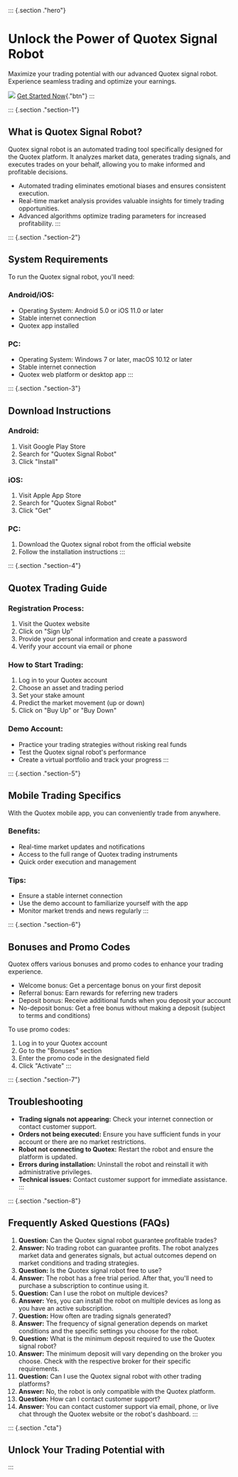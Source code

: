 ::: {.section ."hero"}
# Unlock the Power of Quotex Signal Robot

Maximize your trading potential with our advanced Quotex signal robot.
Experience seamless trading and optimize your earnings.

[![](https://static.quotex.io/files/4_en/300_250.jpg)](https://traff.sbs/brokerqxlid)
[Get Started Now](\%22https://traff.sbs/brokerqxlid\%22){."btn"}
:::

::: {.section ."section-1"}
## What is Quotex Signal Robot?

Quotex signal robot is an automated trading tool specifically designed
for the Quotex platform. It analyzes market data, generates trading
signals, and executes trades on your behalf, allowing you to make
informed and profitable decisions.

-   Automated trading eliminates emotional biases and ensures consistent
    execution.
-   Real-time market analysis provides valuable insights for timely
    trading opportunities.
-   Advanced algorithms optimize trading parameters for increased
    profitability.
:::

::: {.section ."section-2"}
## System Requirements

To run the Quotex signal robot, you\'ll need:

### Android/iOS:

-   Operating System: Android 5.0 or iOS 11.0 or later
-   Stable internet connection
-   Quotex app installed

### PC:

-   Operating System: Windows 7 or later, macOS 10.12 or later
-   Stable internet connection
-   Quotex web platform or desktop app
:::

::: {.section ."section-3"}
## Download Instructions

### Android:

1.  Visit Google Play Store
2.  Search for "Quotex Signal Robot"
3.  Click "Install"

### iOS:

1.  Visit Apple App Store
2.  Search for "Quotex Signal Robot"
3.  Click "Get"

### PC:

1.  Download the Quotex signal robot from the official website
2.  Follow the installation instructions
:::

::: {.section ."section-4"}
## Quotex Trading Guide

### Registration Process:

1.  Visit the Quotex website
2.  Click on "Sign Up"
3.  Provide your personal information and create a password
4.  Verify your account via email or phone

### How to Start Trading:

1.  Log in to your Quotex account
2.  Choose an asset and trading period
3.  Set your stake amount
4.  Predict the market movement (up or down)
5.  Click on "Buy Up" or "Buy Down"

### Demo Account:

-   Practice your trading strategies without risking real funds
-   Test the Quotex signal robot\'s performance
-   Create a virtual portfolio and track your progress
:::

::: {.section ."section-5"}
## Mobile Trading Specifics

With the Quotex mobile app, you can conveniently trade from anywhere.

### Benefits:

-   Real-time market updates and notifications
-   Access to the full range of Quotex trading instruments
-   Quick order execution and management

### Tips:

-   Ensure a stable internet connection
-   Use the demo account to familiarize yourself with the app
-   Monitor market trends and news regularly
:::

::: {.section ."section-6"}
## Bonuses and Promo Codes

Quotex offers various bonuses and promo codes to enhance your trading
experience.

-   Welcome bonus: Get a percentage bonus on your first deposit
-   Referral bonus: Earn rewards for referring new traders
-   Deposit bonus: Receive additional funds when you deposit your
    account
-   No-deposit bonus: Get a free bonus without making a deposit (subject
    to terms and conditions)

To use promo codes:

1.  Log in to your Quotex account
2.  Go to the "Bonuses" section
3.  Enter the promo code in the designated field
4.  Click "Activate"
:::

::: {.section ."section-7"}
## Troubleshooting

-   **Trading signals not appearing:** Check your internet connection or
    contact customer support.
-   **Orders not being executed:** Ensure you have sufficient funds in
    your account or there are no market restrictions.
-   **Robot not connecting to Quotex:** Restart the robot and ensure the
    platform is updated.
-   **Errors during installation:** Uninstall the robot and reinstall it
    with administrative privileges.
-   **Technical issues:** Contact customer support for immediate
    assistance.
:::

::: {.section ."section-8"}
## Frequently Asked Questions (FAQs)

1.  **Question:** Can the Quotex signal robot guarantee profitable
    trades?
2.  **Answer:** No trading robot can guarantee profits. The robot
    analyzes market data and generates signals, but actual outcomes
    depend on market conditions and trading strategies.
3.  **Question:** Is the Quotex signal robot free to use?
4.  **Answer:** The robot has a free trial period. After that, you\'ll
    need to purchase a subscription to continue using it.
5.  **Question:** Can I use the robot on multiple devices?
6.  **Answer:** Yes, you can install the robot on multiple devices as
    long as you have an active subscription.
7.  **Question:** How often are trading signals generated?
8.  **Answer:** The frequency of signal generation depends on market
    conditions and the specific settings you choose for the robot.
9.  **Question:** What is the minimum deposit required to use the Quotex
    signal robot?
10. **Answer:** The minimum deposit will vary depending on the broker
    you choose. Check with the respective broker for their specific
    requirements.
11. **Question:** Can I use the Quotex signal robot with other trading
    platforms?
12. **Answer:** No, the robot is only compatible with the Quotex
    platform.
13. **Question:** How can I contact customer support?
14. **Answer:** You can contact customer support via email, phone, or
    live chat through the Quotex website or the robot\'s dashboard.
:::

::: {.section ."cta"}
## Unlock Your Trading Potential with
:::

